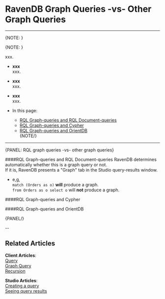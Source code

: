 ﻿# RavenDB Graph Queries -vs- Other Graph Queries  

---

{NOTE: }

{NOTE: }

xxx.  

* **xxx**  
  xxx.  
* **xxx**  
  xxx.  
* **xxx**  
  xxx.  

* In this page:  
   * [RQL Graph-queries and RQL Document-queries](../../../indexes/querying/graph/graph-queries-vs-other-queries#rql-graph-queries-and-rql-document-queries)  
   * [RQL Graph-queries and Cypher](../../../indexes/querying/graph/graph-queries-vs-other-queries#rql-graph-queries-and-cypher)  
   * [RQL Graph-queries and OrientDB](../../../indexes/querying/graph/graph-queries-vs-other-queries#rql-graph-queries-and-orientdb)  
{NOTE/}

---

{PANEL: RQL graph queries -vs- other graph queries}

####RQL Graph-queries and RQL Document-queries
RavenDB determines automatically whether this is a graph query or not.  
If it is, RavenDB presents a "Graph" tab in the Studio query-results window.

* e,g,  
  `match (Orders as o)` **will**  produce a graph.  
  `from Orders as o select o` will **not** produce a graph.  

####RQL Graph-queries and Cypher

####RQL Graph-queries and OrientDB

{PANEL/}

--

## Related Articles
**Client Articles**:  
[Query](../../../../server/ongoing-tasks/backup-overview)  
[Graph Query](../../../../client-api/operations/maintenance/backup/backup)  
[Recursion](../../../../client-api/operations/maintenance/backup/restore)  

**Studio Articles**:  
[Creating a query](../../../../studio/database/tasks/ongoing-tasks/backup-task)  
[Seeing query results](../../../../studio/server/databases/create-new-database/from-backup)  


